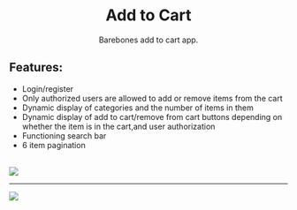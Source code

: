 <h1 align="center">Add to Cart </h1>

<p align="center">Barebones add to cart app. </p>

## Features:

<ul>
  <li>Login/register</li>
  <li>Only authorized users are allowed to add or remove items from the cart</li>
  <li>Dynamic display of categories and the number of items in them</li>
  <li>Dynamic display of add to cart/remove from cart buttons depending on whether the item is in the cart,and user authorization</li>
  <li>Functioning search bar</li>
  <li>6 item pagination</li>
  
</ul>

<br>
<img src="https://image.ibb.co/bEqqBc/cart1.png" align="center">
<hr>
<img src="https://image.ibb.co/mi8hPx/cart2.png" align="center">

